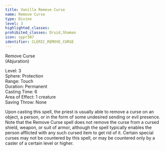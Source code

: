 ```yaml
---
title: Vanilla Remove Curse
name: Remove Curse
type: Divine
level: 3
highlighted_classes: 
prohibited_classes: Druid,Shaman
icon: sppr307
identifier: CLERIC_REMOVE_CURSE
---
```

Remove Curse  
(Abjuration)  
  
Level: 3  
Sphere: Protection   
Range: Touch   
Duration: Permanent   
Casting Time: 6   
Area of Effect: 1 creature  
Saving Throw: None  
  
Upon casting this spell, the priest is usually able to remove a curse on an object, a person, or in the form of some undesired sending or evil presence. Note that the Remove Curse spell does not remove the curse from a cursed shield, weapon, or suit of armor, although the spell typically enables the person afflicted with any such cursed item to get rid of it. Certain special curses may not be countered by this spell, or may be countered only by a caster of a certain level or higher.  

